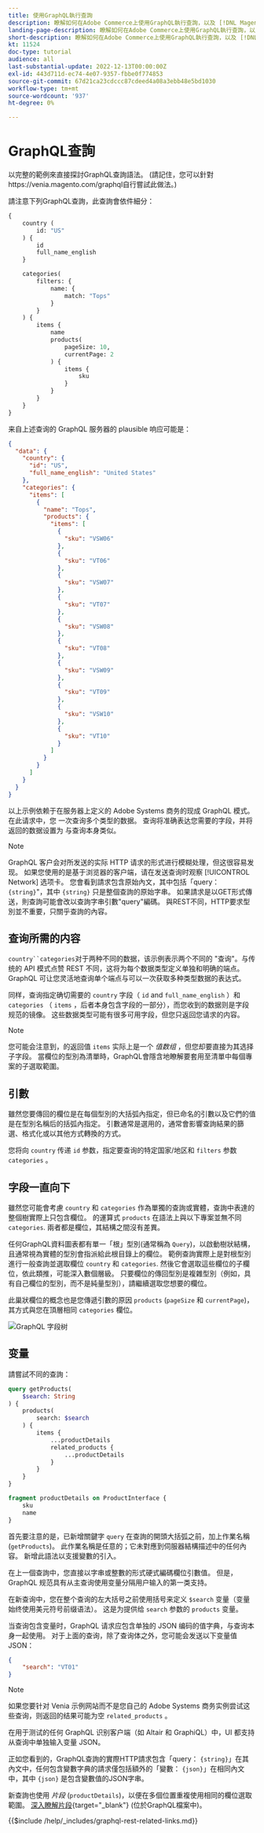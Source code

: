 ```yaml
---
title: 使用GraphQL執行查詢
description: 瞭解如何在Adobe Commerce上使用GraphQL執行查詢，以及 [!DNL Magento Open Source]. 以下為使用GET和POST呼叫的GraphQL簡介。
landing-page-description: 瞭解如何在Adobe Commerce上使用GraphQL執行查詢，以及 [!DNL Magento Open Source]. 这是使用 GET 和 POST 调用的 GraphQL 简介。
short-description: 瞭解如何在Adobe Commerce上使用GraphQL執行查詢，以及 [!DNL Magento Open Source]. 以下為使用GET和POST呼叫的GraphQL簡介。
kt: 11524
doc-type: tutorial
audience: all
last-substantial-update: 2022-12-13T00:00:00Z
exl-id: 443d711d-ec74-4e07-9357-fbbe0f774853
source-git-commit: 67d21ca23cdccc87cdeed4a08a3ebb48e5bd1030
workflow-type: tm+mt
source-wordcount: '937'
ht-degree: 0%

---
```


# GraphQL查詢

以完整的範例來直接探討GraphQL查詢語法。 (請記住，您可以針對https://venia.magento.com/graphql自行嘗試此做法。)

請注意下列GraphQL查詢，此查詢會依件細分：

```graphql
{
    country (
        id: "US"
    ) {
        id
        full_name_english
    }

    categories(
        filters: {
            name: {
                match: "Tops"
            }
        }
    ) {
        items {
            name
            products(
                pageSize: 10,
                currentPage: 2
            ) {
                items {
                    sku
                }
            }
        }
    }
}
```

来自上述查询的 GraphQL 服务器的 plausible 响应可能是：

```json
{
  "data": {
    "country": {
      "id": "US",
      "full_name_english": "United States"
    },
    "categories": {
      "items": [
        {
          "name": "Tops",
          "products": {
            "items": [
              {
                "sku": "VSW06"
              },
              {
                "sku": "VT06"
              },
              {
                "sku": "VSW07"
              },
              {
                "sku": "VT07"
              },
              {
                "sku": "VSW08"
              },
              {
                "sku": "VT08"
              },
              {
                "sku": "VSW09"
              },
              {
                "sku": "VT09"
              },
              {
                "sku": "VSW10"
              },
              {
                "sku": "VT10"
              }
            ]
          }
        }
      ]
    }
  }
}
```

以上示例依赖于在服务器上定义的 Adobe Systems 商务的现成 GraphQL 模式。 在此请求中，您
一次查询多个类型的数据。 查询将准确表达您需要的字段，并将返回的数据设置为
与查询本身类似。

>[!NOTE]
>
>GraphQL 客户会对所发送的实际 HTTP 请求的形式进行模糊处理，但这很容易发现。 如果您使用的是基于浏览器的客户端，请在发送查询时观察 [!UICONTROL Network] 选项卡。 您會看到請求包含原始內文，其中包括「query： `{string}`&quot;，其中 `{string}` 只是整個查詢的原始字串。 如果請求是以GET形式傳送，則查詢可能會改以查詢字串引數&quot;query&quot;編碼。 與REST不同，HTTP要求型別並不重要，只關乎查詢的內容。


## 查询所需的内容

`country``categories`对于两种不同的数据，该示例表示两个不同的 &quot;查询&quot;。与传统的 API 模式点赞 REST 不同，这将为每个数据类型定义单独和明确的端点。 GraphQL 可让您灵活地查询单个端点与可以一次获取多种类型数据的表达式。

同样，查询指定确切需要的 `country` 字段（ `id` and `full_name_english` ）和 `categories` （ `items` ，后者本身包含字段的一部分），而您收到的数据则是字段规范的镜像。 这些数据类型可能有很多可用字段，但您只返回您请求的内容。


>[!NOTE]
>
>您可能会注意到，的返回值 `items` 实际上是一个 _值数组_ ，但您却要直接为其选择子字段。 當欄位的型別為清單時，GraphQL會隱含地瞭解要套用至清單中每個專案的子選取範圍。

## 引數

雖然您要傳回的欄位是在每個型別的大括弧內指定，但已命名的引數以及它們的值是在型別名稱后的括弧內指定。 引數通常是選用的，通常會影響查詢結果的篩選、格式化或以其他方式轉換的方式。

您将向 `country` 传递 `id` 参数，指定要查询的特定国家/地区和 `filters` 参数 `categories` 。

## 字段一直向下

雖然您可能會考慮 `country` 和 `categories` 作為單獨的查詢或實體，查詢中表達的整個樹實際上只包含欄位。 的運算式 `products` 在語法上與以下專案並無不同 `categories`. 兩者都是欄位，其結構之間沒有差異。

任何GraphQL資料圖表都有單一「根」型別(通常稱為 `Query`)，以啟動樹狀結構，且通常視為實體的型別會指派給此根目錄上的欄位。 範例查詢實際上是對根型別進行一般查詢並選取欄位 `country` 和 `categories`. 然後它會選取這些欄位的子欄位，依此類推，可能深入數個層級。 只要欄位的傳回型別是複雜型別（例如，具有自己欄位的型別，而不是純量型別），請繼續選取您想要的欄位。

此巢狀欄位的概念也是您傳遞引數的原因 `products` (`pageSize` 和 `currentPage`)，其方式與您在頂層相同 `categories` 欄位。

![GraphQL 字段树](../assets/graphql-field-tree.png)

## 变量

請嘗試不同的查詢：

```graphql
query getProducts(
    $search: String
) {
    products(
        search: $search
    ) {
        items {
            ...productDetails
            related_products {
                ...productDetails
            }
        }
    }
}

fragment productDetails on ProductInterface {
    sku
    name
}
```

首先要注意的是，已新增關鍵字 `query` 在查詢的開頭大括弧之前，加上作業名稱(`getProducts`)。 此作業名稱是任意的；它未對應到伺服器結構描述中的任何內容。 新增此語法以支援變數的引入。

在上一個查詢中，您直接以字串或整數的形式硬式編碼欄位引數值。 但是，GraphQL 规范具有从主查询使用变量分隔用户输入的第一类支持。

在新查询中，您在整个查询的左大括号之前使用括号来定义 `$search` 变量（变量始终使用美元符号前缀语法）。 这是为提供给 `search` 参数的 `products` 变量。

当查询包含变量时，GraphQL 请求应包含单独的 JSON 编码的值字典，与查询本身一起使用。 对于上面的查询，除了查询体之外，您可能会发送以下变量值 JSON：

```json
{
    "search": "VT01"
}
```

>[!NOTE]
>
>如果您要针对 Venia 示例网站而不是您自己的 Adobe Systems 商务实例尝试这些查询，则返回的结果可能为空 `related_products` 。

在用于测试的任何 GraphQL 识别客户端（如 Altair 和 GraphiQL）中，UI 都支持从查询中单独输入变量 JSON。

正如您看到的，GraphQL查詢的實際HTTP請求包含「query： `{string}`」在其內文中，任何包含變數字典的請求僅包括額外的「變數： `{json}`」在相同內文中，其中 `{json}` 是包含變數值的JSON字串。

新查詢也使用 _片段_ (`productDetails`)，以便在多個位置重複使用相同的欄位選取範圍。 [深入瞭解片段](https://graphql.org/learn/queries/#fragments){target="_blank"} (位於GraphQL檔案中)。

{{$include /help/_includes/graphql-rest-related-links.md}}
